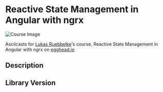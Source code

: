 # Reactive State Management in Angular with ngrx

![Course Image](https://d2eip9sf3oo6c2.cloudfront.net/tags/images/000/000/300/thumb/angular2.png)

Asciicasts for [Lukas Ruebbelke](https://egghead.io/instructors/lukas-ruebbelke)'s course, Reactive State Management in Angular with ngrx on [egghead.io](https://egghead.io//courses/reactive-state-management-in-angular-with-ngrx)

## Description


## Library Version

